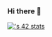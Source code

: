 ### Hi there 👋

[![<username>'s 42 stats](https://badge.mediaplus.ma/binary/eseiv)](https://github.com/oakoudad/badge42)

